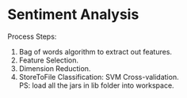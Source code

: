 # Sentiment Analysis
Process Steps:  
  1. Bag of words algorithm to extract out features.
  2. Feature Selection. 
  3. Dimension Reduction. 
  4. StoreToFile  Classification: SVM Cross-validation.  
  PS: load all the jars in lib folder into workspace.
